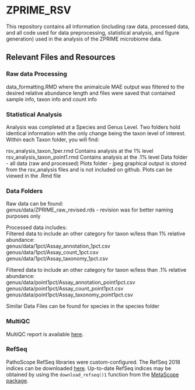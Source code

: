 # ZPRIME_RSV
This repository contains all information (including raw data, processed data, and all code used for data preprocessing, statistical analysis, and figure generation) used in the analysis of the ZPRIME microbiome data. 

## Relevant Files and Resources

### Raw data Processing
data_formatting.RMD where the animalcule MAE output was filtered to the desired relative abundance length and files were saved that contained sample info, taxon info and count info

### Statistical Analysis
Analysis was completed at a Species and Genus Level. Two folders hold identical information with the only change being the taxon level of interest. Within each Taxon folder, you will find:

rsv_analysis_taxon_1per.rmd Contains analysis at the 1% level
rsv_analysis_taxon_point1.rmd Contains analysis at the .1% level
Data folder - all data (raw and processed)
Plots folder - jpeg graphical output is stored from the rsv_analysis files and is not included on github. Plots can be viewed in the .Rmd file

### Data Folders
Raw data can be found: <br>
genus/data/ZPRIME_raw_revised.rds - revision was for better naming purposes only

Processed data includes: <br>
Filtered data to include an other category for taxon w/less than 1% relative abundance:<br>
genus/data/1pct/Assay_annotation_1pct.csv <br>
genus/data/1pct/Assay_count_1pct.csv <br>
genus/data/1pct/Assay_taxonomy_1pct.csv <br>

Filtered data to include an other category for taxon w/less than .1% relative abundance:<br>
genus/data/point1pct/Assay_annotation_point1pct.csv<br>
genus/data/point1pct/Assay_count_point1pct.csv<br>
genus/data/point1pct/Assay_taxonomy_point1pct.csv<br>

Similar Data Files can be found for species in the species folder<br>

### MultiQC 
MultiQC report is available [here](https://scc-ondemand2.bu.edu/pun/sys/files/fs/restricted/projectnb/infant-microbiome/work/jessmcc/rsv/fastqc_result/multiqc_report.html).

### RefSeq
PathoScope RefSeq libraries were custom-configured.
The RefSeq 2018 indices can be downloaded [here](https://drive.google.com/file/d/13CP5dQz5GxSQsWZh2qHowf8IXZIAFkov/view?usp=sharin).
Up-to-date RefSeq indices may be obtained by using the `download_refseq()1` function from the [MetaScope package](https://compbiomed.github.io/metascope-docs/index.html).
